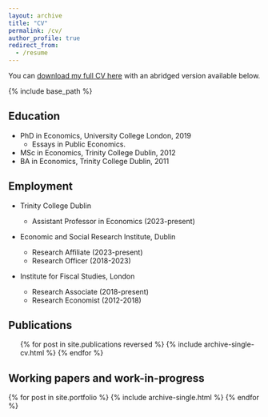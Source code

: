 ```yaml
---
layout: archive
title: "CV"
permalink: /cv/
author_profile: true
redirect_from:
  - /resume
---
```


You can [download my full CV here](/files/roantreeCV.pdf) with an abridged version available below.


{% include base_path %}

## Education
* PhD in Economics, University College London, 2019
  - Essays in Public Economics.
* MSc in Economics, Trinity College Dublin, 2012
* BA in Economics, Trinity College Dublin, 2011

## Employment
* Trinity College Dublin
  - Assistant Professor in Economics (2023-present)

* Economic and Social Research Institute, Dublin
  - Research Affiliate (2023-present)
  - Research Officer (2018-2023)

* Institute for Fiscal Studies, London
  - Research Associate (2018-present)
  - Research Economist (2012-2018)
  
## Publications
  <ol>{% for post in site.publications reversed %}
    {% include archive-single-cv.html %}
  {% endfor %}</ol>
  
## Working papers and work-in-progress
{% for post in site.portfolio %}
  {% include archive-single.html %}
{% endfor %}

  
<!-- ## Teaching
  <ul>{% for post in site.teaching reversed %}
    {% include archive-single-cv.html %}
  {% endfor %}</ul> -->
  

